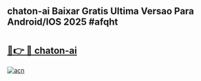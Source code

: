 ## chaton-ai Baixar Gratis Ultima Versao Para Android/IOS 2025 #afqht

# <h2><a href="https://ainizakaria.my?title=chaton-ai&ref=20M">🔗👉 🔴 chaton-ai</a></h2>

[![acn](https://github.com/user-attachments/assets/0f9c940e-d8b0-45ae-aac7-cd30a18b3e1c)](https://ainizakaria.my?title=chaton-ai&ref=20M)

